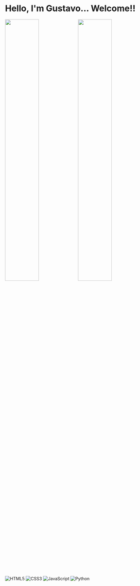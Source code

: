 # Hello, I'm Gustavo... Welcome!!

<img align="left" width="47%" src="https://github-readme-stats.vercel.app/api?username=minduwin&show_icons=true&theme=radical"/>

<img align="left" width="47%" src="https://github-readme-stats.vercel.app/api/top-langs/?username=minduwin&layout=compact"/>

![HTML5](https://img.shields.io/badge/html5-%23E34F26.svg?style=for-the-badge&logo=html5&logoColor=white)
![CSS3](https://img.shields.io/badge/css3-%231572B6.svg?style=for-the-badge&logo=css3&logoColor=white)
![JavaScript](https://img.shields.io/badge/javascript-%23323330.svg?style=for-the-badge&logo=javascript&logoColor=%23F7DF1E)
![Python](https://img.shields.io/badge/python-3670A0?style=for-the-badge&logo=python&logoColor=ffdd54)
